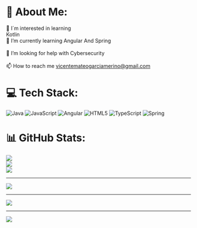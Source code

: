 # 💫 About Me:
🎯 I´m interested in learning <br>Kotlin<br>🌱 I’m currently learning Angular And Spring<br><br>🤝 I’m looking for help with Cybersecurity<br><br>📫 How to reach me vicentemateogarciamerino@gmail.com


# 💻 Tech Stack:
![Java](https://img.shields.io/badge/java-%23ED8B00.svg?style=for-the-badge&logo=openjdk&logoColor=white) ![JavaScript](https://img.shields.io/badge/javascript-%23323330.svg?style=for-the-badge&logo=javascript&logoColor=%23F7DF1E) ![Angular](https://img.shields.io/badge/angular-%23DD0031.svg?style=for-the-badge&logo=angular&logoColor=white) ![HTML5](https://img.shields.io/badge/html5-%23E34F26.svg?style=for-the-badge&logo=html5&logoColor=white) ![TypeScript](https://img.shields.io/badge/typescript-%23007ACC.svg?style=for-the-badge&logo=typescript&logoColor=white) ![Spring](https://img.shields.io/badge/spring-%236DB33F.svg?style=for-the-badge&logo=spring&logoColor=white)
# 📊 GitHub Stats:
![](https://github-readme-stats.vercel.app/api?username=Vmateogms&theme=dark&hide_border=false&include_all_commits=false&count_private=false)<br/>
![](https://nirzak-streak-stats.vercel.app/?user=Vmateogms&theme=dark&hide_border=false)<br/>
![](https://github-readme-stats.vercel.app/api/top-langs/?username=Vmateogms&theme=dark&hide_border=false&include_all_commits=false&count_private=false&layout=compact)



---
[![](https://visitcount.itsvg.in/api?id=Vmateogms&icon=0&color=0)](https://visitcount.itsvg.in)

<!-- Proudly created with GPRM ( https://gprm.itsvg.in ) -->
---
[![](https://visitcount.itsvg.in/api?id=Vmateogms&icon=0&color=0)](https://visitcount.itsvg.in)

<!-- Proudly created with GPRM ( https://gprm.itsvg.in ) -->
---
[![](https://visitcount.itsvg.in/api?id=Vmateogms&icon=0&color=0)](https://visitcount.itsvg.in)







